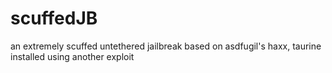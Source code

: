 # scuffedJB
an extremely scuffed untethered jailbreak based on asdfugil's haxx, taurine installed using another exploit
